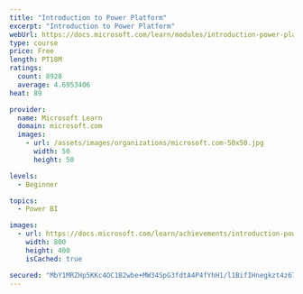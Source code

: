 ```yaml
---
title: "Introduction to Power Platform"
excerpt: "Introduction to Power Platform"
webUrl: https://docs.microsoft.com/learn/modules/introduction-power-platform/
type: course
price: Free
length: PT18M
ratings:
  count: 8928
  average: 4.6953406
heat: 89

provider:
  name: Microsoft Learn
  domain: microsoft.com
  images:
    - url: /assets/images/organizations/microsoft.com-50x50.jpg
      width: 50
      height: 50

levels:
  - Beginner

topics:
  - Power BI

images:
  - url: https://docs.microsoft.com/learn/achievements/introduction-power-platform-social.png
    width: 800
    height: 400
    isCached: true

secured: "MbY1MRZHp5KKc4OC1B2wbe+MW34SpG3fdtA4P4fYhH1/l1BifIHnegkzt4z67YUj5vrD9+u+5IC8PUmQvxnvAepGX3nvnsN+rt5trCiPEx/M1JBaLkZgrwV5jGkji4UHOeaBV1c6nDtny5Sqr32JhH+VuAUZRMbqSuMiF+5MO7G9ogkXrVfW6XG+jhAMKMmGLpyn2EpcKekfNNIj8lRftsfJKubUW6NExnP/tx0OrDF0R+FpD6sO50vaAQwHo9VrsHUSF1a6EJ86fklpDcVMS+ldArg9Y0O4z+yINoYBkFLSO57q3Hdd3xB+Hx81kiDhleo/yrdoOcngBs91WtUykQgjq4El8NIw1Q5g42tsIksdZIQy9O64fdgUMao14hqRcx7m/y3Pwblbb50CzySBvrU5dArLikdjvAH4zCZWoZg=;SSpPgrPQPZLfKzplZOBl6Q=="
---
```


